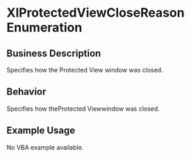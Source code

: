 # XlProtectedViewCloseReason Enumeration

## Business Description
Specifies how the Protected View window was closed.

## Behavior
Specifies how theProtected Viewwindow was closed.

## Example Usage
No VBA example available.